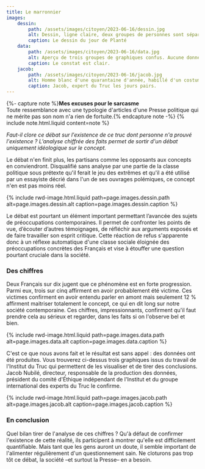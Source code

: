 ```yaml
---
title: Le marronnier
images:
    dessin:
        path: /assets/images/citoyen/2023-06-16/dessin.jpg
        alt: Dessin, ligne claire, deux groupes de personnes sont séparées par un individu, au milieu, bras écartés. Des nuages planent au dessus des deux groupes. Un autre individu est représenté dans les airs entre les deux nuages, sans qu'on sache s'il s'élève ou s'écrace.
        caption: Le dessin du jour de Planté
    data:
        path: /assets/images/citoyen/2023-06-16/data.jpg
        alt: Aperçu de trois groupes de graphiques confus. Aucune donnée n'est vraiment lisible.
        caption: Le constat est clair.
    jacob:
        path: /assets/images/citoyen/2023-06-16/jacob.jpg
        alt: Homme blanc d'une quarantaine d'année, habillé d'un costume bleu marine, chemise blanche, cravate bleue, assis à une table, mains jointes par dessus un journal posé grand ouvert.
        caption: Jacob, expert du Truc les jours pairs.
---
```


{%- capture note %}**Mes excuses pour le sarcasme**  
Toute ressemblance avec une typologie d'articles d'une Presse politique qui ne mérite pas son nom n'a rien de fortuite.{% endcapture note -%}
{% include note.html.liquid content=note %}

_Faut-il clore ce débat sur l'existence de ce truc dont personne n'a prouvé l'existence ? L’analyse chiffrée des faits permet de sortir d'un débat uniquement idéologique sur le concept._

Le débat n'en finit plus, les partisans comme les opposants aux concepts en conviendront. Disqualifié sans analyse par une partie de la classe politique sous prétexte qu'il ferait le jeu des extrêmes et qu'il a été utilisé par un essayiste décrié dans l'un de ses ouvrages polémiques, ce concept n'en est pas moins réel.

{% include rwd-image.html.liquid path=page.images.dessin.path alt=page.images.dessin.alt caption=page.images.dessin.caption %}

Le débat est pourtant un élément important permettant l’avancée des sujets de préoccupations contemporaines. Il permet de confronter les points de vue, d’écouter d’autres témoignages, de réfléchir aux arguments exposés et de faire travailler son esprit critique. Cette réaction de refus s'apparente donc à un réflexe automatique d'une classe sociale éloignée des préoccupations concrètes des Français et vise à étouffer une question pourtant cruciale dans la société.

### Des chiffres

Deux Français sur dix jugent que ce phénomène est en forte progression. Parmi eux, trois sur cinq affirment en avoir probablement été victime. Ces victimes confirment en avoir entendu parler en amont mais seulement 12 % affirment maitriser totalement le concept, ce qui en dit long sur notre société contemporaine. Ces chiffres, impressionnants, confirment qu'il faut prendre cela au sérieux et regarder, dans les faits si on l'observe bel et bien.

{% include rwd-image.html.liquid path=page.images.data.path alt=page.images.data.alt caption=page.images.data.caption %}

C'est ce que nous avons fait et le résultat est sans appel : des données ont été produites. Vous trouverez ci-dessus trois graphiques issus du travail de l'Institut du Truc qui permettent de les visualiser et de tirer des conclusions. Jacob Nubilé, directeur, responsable de la production des données, président du comité d'Éthique indépendant de l'Institut et du groupe international des experts du Truc le confirme.

{% include rwd-image.html.liquid path=page.images.jacob.path alt=page.images.jacob.alt caption=page.images.jacob.caption %}

### En conclusion

Quel bilan tirer de l'analyse de ces chiffres ? Qu'à défaut de confirmer l'existence de cette réalité, ils participent à montrer qu'elle est difficilement quantifiable. Mais tant que les gens auront un doute, il semble important de l'alimenter régulièrement d'un questionnement sain. Ne cloturons pas trop tôt ce débat, la société –et surtout la Presse– en a besoin.
